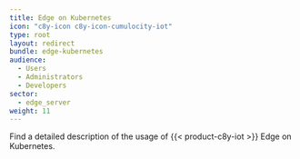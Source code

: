 ```yaml
---
title: Edge on Kubernetes
icon: "c8y-icon c8y-icon-cumulocity-iot"
type: root
layout: redirect
bundle: edge-kubernetes
audience:
  - Users
  - Administrators
  - Developers
sector:
  - edge_server
weight: 11
---
```


Find a detailed description of the usage of {{< product-c8y-iot >}} Edge on Kubernetes.
